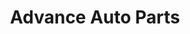 ---
title: "Advance Auto Parts"
url: /athens/advance-auto-parts-us-highway-31-south/
shop: car parts
---